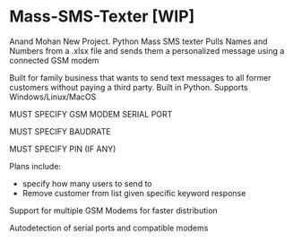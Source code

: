 # Mass-SMS-Texter [WIP]
Anand Mohan New Project. Python Mass SMS texter
Pulls Names and Numbers from a .xlsx file and sends them a personalized message using a connected GSM modem

Built for family business that wants to send text messages to all former customers without paying a third party. 
Built in Python. 
Supports Windows/Linux/MacOS

MUST SPECIFY GSM MODEM SERIAL PORT

MUST SPECIFY BAUDRATE

MUST SPECIFY PIN (IF ANY)



Plans include:
  - specify how many users to send to 
  - Remove customer from list given specific keyword response

Support for multiple GSM Modems for faster distribution

Autodetection of serial ports and compatible modems
